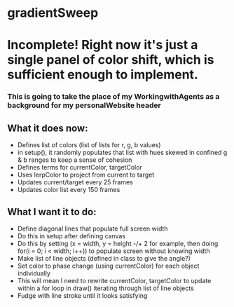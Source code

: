 # gradientSweep

# Incomplete! Right now it's just a single panel of color shift, which is sufficient enough to implement.
### This is going to take the place of my WorkingwithAgents as a background for my personalWebsite header

## What it does now:
- Defines list of colors (list of lists for r, g, b values)
- in setup(), it randomly populates that list with hues skewed in confined g & b ranges to keep a sense of cohesion
- Defines terms for currentColor, targetColor
- Uses lerpColor to project from current to target
- Updates current/target every 25 frames 
- Updates color list every 150 frames

## What I want it to do:
- Define diagonal lines that populate full screen width 
- Do this in setup after defining canvas
- Do this by setting (x = width, y = height -/+ 2 for example, then doing for(i = 0; i < width; i++)) to populate screen without knowing width
- Make list of line objects (defined in class to give the angle?)
- Set color to phase change (using currentColor) for each object individually
- This will mean I need to rewrite currentColor, targetColor to update within a for loop in draw() iterating through list of line objects
- Fudge with line stroke until it looks satisfying
